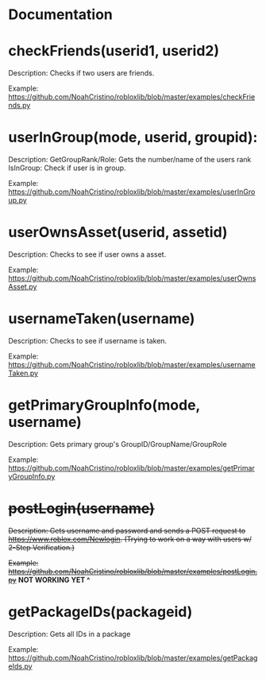 # Documentation
# checkFriends(userid1, userid2)

Description: Checks if two users are friends. 

Example: https://github.com/NoahCristino/robloxlib/blob/master/examples/checkFriends.py

# userInGroup(mode, userid, groupid):

Description: GetGroupRank/Role: Gets the number/name of the users rank IsInGroup: Check if user is in group. 

Example: https://github.com/NoahCristino/robloxlib/blob/master/examples/userInGroup.py
# userOwnsAsset(userid, assetid)

Description: Checks to see if user owns a asset.

Example: https://github.com/NoahCristino/robloxlib/blob/master/examples/userOwnsAsset.py

# usernameTaken(username)

Description: Checks to see if username is taken.

Example: https://github.com/NoahCristino/robloxlib/blob/master/examples/usernameTaken.py

# getPrimaryGroupInfo(mode, username)

Description: Gets primary group's GroupID/GroupName/GroupRole

Example: https://github.com/NoahCristino/robloxlib/blob/master/examples/getPrimaryGroupInfo.py

# ~~postLogin(username)~~

~~Description: Gets username and password and sends a POST request to https://www.roblox.com/Newlogin. (Trying to work on a way with users w/ 2-Step Verification.)~~

~~Example: https://github.com/NoahCristino/robloxlib/blob/master/examples/postLogin.py~~
**NOT WORKING YET ^**


# getPackageIDs(packageid)

Description: Gets all IDs in a package

Example: https://github.com/NoahCristino/robloxlib/blob/master/examples/getPackageIds.py
